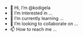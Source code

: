 - 👋 Hi, I’m @kodigela
- 👀 I’m interested in ...
- 🌱 I’m currently learning ...
- 💞️ I’m looking to collaborate on ...
- 📫 How to reach me ...

<!---
kodigela/kodigela is a ✨ special ✨ repository because its `README.md` (this file) appears on your GitHub profile.
You can click the Preview link to take a look at your changes.
--->
